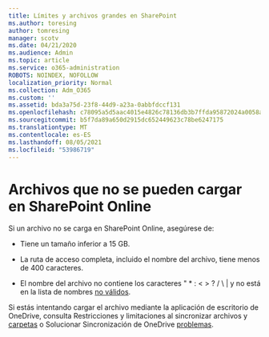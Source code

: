 ```yaml
---
title: Límites y archivos grandes en SharePoint
ms.author: toresing
author: tomresing
manager: scotv
ms.date: 04/21/2020
ms.audience: Admin
ms.topic: article
ms.service: o365-administration
ROBOTS: NOINDEX, NOFOLLOW
localization_priority: Normal
ms.collection: Adm_O365
ms.custom: ''
ms.assetid: bda3a75d-23f8-44d9-a23a-0abbfdccf131
ms.openlocfilehash: c78095a5d5aac4015e4826c78136db3b7ffda95872024a0058a7e8f8b2ccef4b
ms.sourcegitcommit: b5f7da89a650d2915dc652449623c78be6247175
ms.translationtype: MT
ms.contentlocale: es-ES
ms.lasthandoff: 08/05/2021
ms.locfileid: "53986719"
---
```

# <a name="files-that-cant-be-uploaded-to-sharepoint-online"></a>Archivos que no se pueden cargar en SharePoint Online

Si un archivo no se carga en SharePoint Online, asegúrese de:
  
- Tiene un tamaño inferior a 15 GB.
    
- La ruta de acceso completa, incluido el nombre del archivo, tiene menos de 400 caracteres.
    
- El nombre del archivo no contiene los caracteres " \* : \< \> ? / \ | y no está en la lista de nombres [no válidos](https://go.microsoft.com/fwlink/?linkid=866430).
    
Si estás intentando cargar el archivo mediante la aplicación de escritorio de OneDrive, consulta Restricciones y limitaciones al sincronizar archivos y [carpetas](https://go.microsoft.com/fwlink/p/?LinkID=717734) o Solucionar Sincronización de OneDrive [problemas](https://go.microsoft.com/fwlink/?linkid=866431).
  

